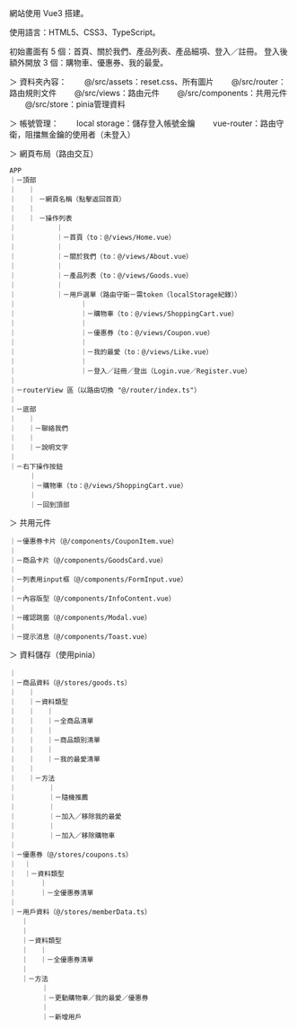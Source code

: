 網站使用 Vue3 搭建。

使用語言：HTML5、CSS3、TypeScript。

初始畫面有 5 個：首頁、關於我們、產品列表、產品細項、登入／註冊。
登入後額外開放 3 個：購物車、優惠券、我的最愛。


＞ 資料夾內容：
　　@/src/assets：reset.css、所有圖片
　　@/src/router：路由規則文件
　　@/src/views：路由元件
　　@/src/components：共用元件
　　@/src/store：pinia管理資料

＞ 帳號管理：
　　local storage：儲存登入帳號金鑰
　　vue-router：路由守衛，阻擋無金鑰的使用者（未登入）


＞ 網頁布局（路由交互）

    APP
    ｜－頂部
    ｜   ｜ 
    ｜   ｜ －網頁名稱（點擊返回首頁）
    ｜   ｜ 
    ｜   ｜ －操作列表
    ｜          ｜
    ｜          ｜－首頁（to：@/views/Home.vue）
    ｜          ｜
    ｜          ｜－關於我們（to：@/views/About.vue）
    ｜          ｜
    ｜          ｜－產品列表（to：@/views/Goods.vue）
    ｜          ｜
    ｜          ｜－用戶選單（路由守衛－需token（localStorage紀錄））
    ｜                ｜
    ｜                ｜－購物車（to：@/views/ShoppingCart.vue）
    ｜                ｜
    ｜                ｜－優惠券（to：@/views/Coupon.vue）
    ｜                ｜
    ｜                ｜－我的最愛（to：@/views/Like.vue）
    ｜                ｜
    ｜                ｜－登入／註冊／登出（Login.vue／Register.vue）
    ｜   
    ｜－routerView 區（以路由切換 "@/router/index.ts"）
    ｜
    ｜－底部
    ｜   ｜
    ｜   ｜－聯絡我們
    ｜   ｜
    ｜   ｜－說明文字
    ｜
    ｜－右下操作按鈕
         ｜
         ｜－購物車（to：@/views/ShoppingCart.vue）
         ｜
         ｜－回到頂部


＞ 共用元件

    ｜－優惠券卡片（@/components/CouponItem.vue）
    ｜
    ｜－商品卡片（@/components/GoodsCard.vue）
    ｜
    ｜－列表用input框（@/components/FormInput.vue）
    ｜
    ｜－內容版型（@/components/InfoContent.vue）
    ｜
    ｜－確認跳窗（@/components/Modal.vue）
    ｜
    ｜－提示消息（@/components/Toast.vue）


＞ 資料儲存（使用pinia）

    ｜
    ｜－商品資料（@/stores/goods.ts）
    ｜   ｜
    ｜   ｜－資料類型
    ｜   ｜   ｜
    ｜   ｜   ｜－全商品清單
    ｜   ｜   ｜
    ｜   ｜   ｜－商品類別清單
    ｜   ｜   ｜
    ｜   ｜   ｜－我的最愛清單
    ｜   ｜
    ｜   ｜－方法
    ｜        ｜
    ｜        ｜－隨機推薦
    ｜        ｜
    ｜        ｜－加入／移除我的最愛
    ｜        ｜
    ｜        ｜－加入／移除購物車
    ｜        
    ｜－優惠券（@/stores/coupons.ts）
    ｜  ｜
    ｜  ｜－資料類型
    ｜      ｜
    ｜      ｜－全優惠券清單
    ｜
    ｜－用戶資料（@/stores/memberData.ts）
       ｜
       ｜
       ｜－資料類型
       ｜   ｜
       ｜   ｜－全優惠券清單
       ｜
       ｜－方法
            ｜
            ｜－更動購物車／我的最愛／優惠券
            ｜
            ｜－新增用戶

